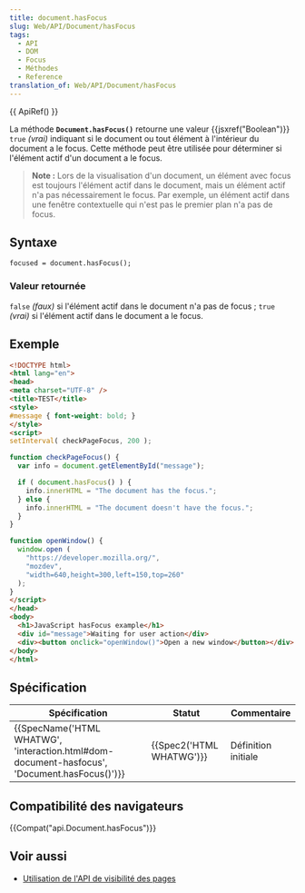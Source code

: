 ```yaml
---
title: document.hasFocus
slug: Web/API/Document/hasFocus
tags:
  - API
  - DOM
  - Focus
  - Méthodes
  - Reference
translation_of: Web/API/Document/hasFocus
---
```

{{ ApiRef() }}

La méthode **`Document.hasFocus()`** retourne une valeur  {{jsxref("Boolean")}} `true` _(vrai)_ indiquant si le document ou tout élément à l'intérieur du document a le focus. Cette méthode peut être utilisée pour déterminer si l'élément actif d'un document a le focus.

> **Note :** Lors de la visualisation d'un document, un élément avec focus est toujours l'élément actif dans le document, mais un élément actif n'a pas nécessairement le focus. Par exemple, un élément actif dans une fenêtre contextuelle qui n'est pas le premier plan n'a pas de focus.

## Syntaxe

    focused = document.hasFocus();

### Valeur retournée

`false` _(faux)_ si l'élément actif dans le document n'a pas de focus ; `true` _(vrai)_ si l'élément actif dans le document a le focus.

## Exemple

```html
<!DOCTYPE html>
<html lang="en">
<head>
<meta charset="UTF-8" />
<title>TEST</title>
<style>
#message { font-weight: bold; }
</style>
<script>
setInterval( checkPageFocus, 200 );

function checkPageFocus() {
  var info = document.getElementById("message");

  if ( document.hasFocus() ) {
    info.innerHTML = "The document has the focus.";
  } else {
    info.innerHTML = "The document doesn't have the focus.";
  }
}

function openWindow() {
  window.open (
    "https://developer.mozilla.org/",
    "mozdev",
    "width=640,height=300,left=150,top=260"
  );
}
</script>
</head>
<body>
  <h1>JavaScript hasFocus example</h1>
  <div id="message">Waiting for user action</div>
  <div><button onclick="openWindow()">Open a new window</button></div>
</body>
</html>
```

## Spécification

| Spécification                                                                                                                | Statut                           | Commentaire         |
| ---------------------------------------------------------------------------------------------------------------------------- | -------------------------------- | ------------------- |
| {{SpecName('HTML WHATWG', 'interaction.html#dom-document-hasfocus', 'Document.hasFocus()')}} | {{Spec2('HTML WHATWG')}} | Définition initiale |

## Compatibilité des navigateurs

{{Compat("api.Document.hasFocus")}}

## Voir aussi

- [Utilisation de l'API de visibilité des pages](/fr/docs/Web/API/Page_Visibility_API)
